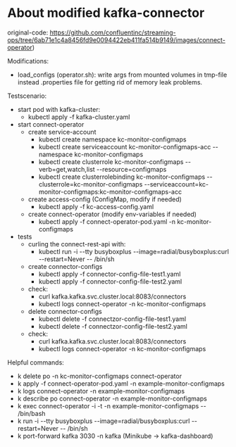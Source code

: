 # About modified kafka-connector

original-code: https://github.com/confluentinc/streaming-ops/tree/6ab71e1c4a8456fd9e0094422eb411fa514b9149/images/connect-operator)

Modifications:
- load_configs (operator.sh): write args from mounted volumes in tmp-file instead .properties file for getting rid of memory leak problems.

Testscenario:
* start pod with kafka-cluster: 
    * kubectl apply -f kafka-cluster.yaml
* start connect-operator
    * create service-account
        * kubectl create namespace kc-monitor-configmaps
        * kubectl create serviceaccount kc-monitor-configmaps-acc --namespace kc-monitor-configmaps
        * kubectl create clusterrole kc-monitor-configmaps --verb=get,watch,list --resource=configmaps
        * kubectl create clusterrolebinding kc-monitor-configmaps --clusterrole=kc-monitor-configmaps --serviceaccount=kc-monitor-configmaps:kc-monitor-configmaps-acc
    * create access-config (ConfigMap, modify if needed)
        * kubectl apply -f kc-access-config.yaml
    * create connect-operator (modify env-variables if needed)
        * kubectl apply -f connect-operator-pod.yaml -n kc-monitor-configmaps
* tests
    * curling the connect-rest-api with:
        * kubectl run -i --tty busyboxplus --image=radial/busyboxplus:curl --restart=Never -- /bin/sh
    * create connector-configs
        * kubectl apply -f connector-config-file-test1.yaml
        * kubectl apply -f connector-config-file-test2.yaml
    * check:
        * curl kafka.kafka.svc.cluster.local:8083/connectors
        * kubectl logs connect-operator -n kc-monitor-configmaps
    * delete connector-configs
        * kubectl delete -f connectzor-config-file-test1.yaml
        * kubectl delete -f connectzor-config-file-test2.yaml
    * check:
        * curl kafka.kafka.svc.cluster.local:8083/connectors
        * kubectl logs connect-operator -n kc-monitor-configmaps


Helpful commands:
* k delete po -n kc-monitor-configmaps connect-operator
* k apply -f connect-operator-pod.yaml -n example-monitor-configmaps
* k logs connect-operator -n example-monitor-configmaps
* k describe po connect-operator -n example-monitor-configmaps
* k exec connect-operator -i -t -n example-monitor-configmaps -- /bin/bash
* k run -i --tty busyboxplus --image=radial/busyboxplus:curl --restart=Never -- /bin/sh
* k port-forward kafka 3030 -n kafka (Minikube -> kafka-dashboard)